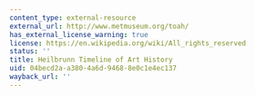 ```yaml
---
content_type: external-resource
external_url: http://www.metmuseum.org/toah/
has_external_license_warning: true
license: https://en.wikipedia.org/wiki/All_rights_reserved
status: ''
title: Heilbrunn Timeline of Art History
uid: 04becd2a-a380-4a6d-9468-8e0c1e4ec137
wayback_url: ''
---
```

